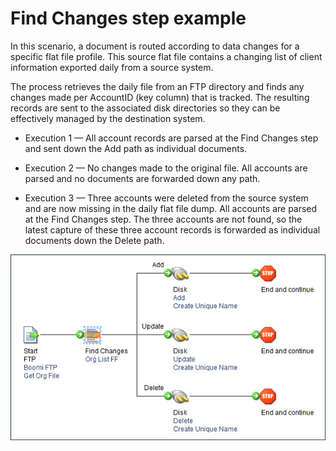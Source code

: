 # Find Changes step example

<head>
  <meta name="guidename" content="Integration"/>
  <meta name="context" content="GUID-9a6b06ad-f505-4378-8efa-5d172135b131"/>
</head>


In this scenario, a document is routed according to data changes for a specific flat file profile. This source flat file contains a changing list of client information exported daily from a source system.

The process retrieves the daily file from an FTP directory and finds any changes made per AccountID \(key column\) that is tracked. The resulting records are sent to the associated disk directories so they can be effectively managed by the destination system.

-   Execution 1 — All account records are parsed at the Find Changes step and sent down the Add path as individual documents.

-   Execution 2 — No changes made to the original file. All accounts are parsed and no documents are forwarded down any path.

-   Execution 3 — Three accounts were deleted from the source system and are now missing in the daily flat file dump. All accounts are parsed at the Find Changes step. The three accounts are not found, so the latest capture of these three account records is forwarded as individual documents down the Delete path.


![Process using the Find Changes step](../Images/process-dg-find-changes_f5e938f2-5e5c-4ff0-ba18-96d010d5c285.jpg)